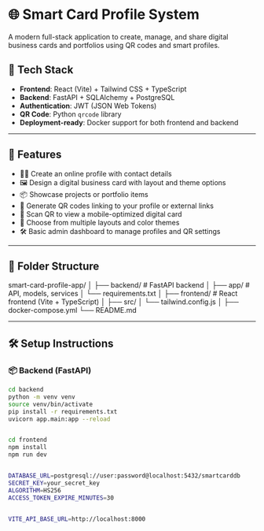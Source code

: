 # 🌐 Smart Card Profile System

A modern full-stack application to create, manage, and share digital business cards and portfolios using QR codes and smart profiles.

## 🔧 Tech Stack

- **Frontend**: React (Vite) + Tailwind CSS + TypeScript
- **Backend**: FastAPI + SQLAlchemy + PostgreSQL
- **Authentication**: JWT (JSON Web Tokens)
- **QR Code**: Python `qrcode` library
- **Deployment-ready**: Docker support for both frontend and backend

---

## 🚀 Features

- 🧑‍💼 Create an online profile with contact details
- 🖼️ Design a digital business card with layout and theme options
- 📦 Showcase projects or portfolio items
- 🔗 Generate QR codes linking to your profile or external links
- 📱 Scan QR to view a mobile-optimized digital card
- 🎨 Choose from multiple layouts and color themes
- 🛠 Basic admin dashboard to manage profiles and QR settings

---

## 📁 Folder Structure

smart-card-profile-app/
│
├── backend/ # FastAPI backend
│ ├── app/ # API, models, services
│ └── requirements.txt
│
├── frontend/ # React frontend (Vite + TypeScript)
│ ├── src/
│ └── tailwind.config.js
│
├── docker-compose.yml 
└── README.md


---

## 🛠 Setup Instructions

### 📦 Backend (FastAPI)

```bash
cd backend
python -m venv venv
source venv/bin/activate      
pip install -r requirements.txt
uvicorn app.main:app --reload


cd frontend
npm install
npm run dev


DATABASE_URL=postgresql://user:password@localhost:5432/smartcarddb
SECRET_KEY=your_secret_key
ALGORITHM=HS256
ACCESS_TOKEN_EXPIRE_MINUTES=30


VITE_API_BASE_URL=http://localhost:8000
